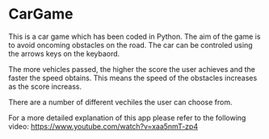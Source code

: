 # CarGame
This is a car game which has been coded in Python.
The aim of the game is to avoid oncoming obstacles on the road.
The car can be controled using the arrows keys on the keybaord.

The more vehicles passed, the higher the score the user achieves and the faster the speed obtains.
This means the speed of the obstacles increases as the score increass.

There are a number of different vechiles the user can choose from.


For a more detailed explanation of this app please refer to the following video:
https://www.youtube.com/watch?v=xaa5nmT-zp4

